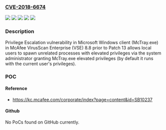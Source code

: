 ### [CVE-2018-6674](https://cve.mitre.org/cgi-bin/cvename.cgi?name=CVE-2018-6674)
![](https://img.shields.io/static/v1?label=Product&message=%20VirusScan%20Enterprise%20(VSE)&color=blue)
![](https://img.shields.io/static/v1?label=Version&message=8.8%20&color=brightgreen)
![](https://img.shields.io/static/v1?label=Vulnerability&message=Data%20Leakage%20via%20Privilege%20Escalation%20(CWE-269)&color=brightgreen)
![](https://img.shields.io/static/v1?label=Vulnerability&message=Permissions%2C%20Privileges%2C%20and%20Access%20Control%20(CWE-264)&color=brightgreen)
![](https://img.shields.io/static/v1?label=Vulnerability&message=Privilege%20Escalation%20(CWE-274)&color=brightgreen)

### Description

Privilege Escalation vulnerability in Microsoft Windows client (McTray.exe) in McAfee VirusScan Enterprise (VSE) 8.8 prior to Patch 13 allows local users to spawn unrelated processes with elevated privileges via the system administrator granting McTray.exe elevated privileges (by default it runs with the current user's privileges).

### POC

#### Reference
- https://kc.mcafee.com/corporate/index?page=content&id=SB10237

#### Github
No PoCs found on GitHub currently.

